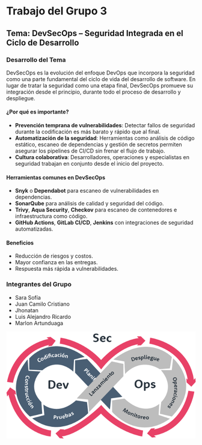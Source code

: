 # Trabajo del Grupo 3

## Tema: DevSecOps – Seguridad Integrada en el Ciclo de Desarrollo

### Desarrollo del Tema

DevSecOps es la evolución del enfoque DevOps que incorpora la seguridad como una parte fundamental del ciclo de vida del desarrollo de software. En lugar de tratar la seguridad como una etapa final, DevSecOps promueve su integración desde el principio, durante todo el proceso de desarrollo y despliegue.

#### ¿Por qué es importante?

- **Prevención temprana de vulnerabilidades**: Detectar fallos de seguridad durante la codificación es más barato y rápido que al final.
- **Automatización de la seguridad**: Herramientas como análisis de código estático, escaneo de dependencias y gestión de secretos permiten asegurar los pipelines de CI/CD sin frenar el flujo de trabajo.
- **Cultura colaborativa**: Desarrolladores, operaciones y especialistas en seguridad trabajan en conjunto desde el inicio del proyecto.

#### Herramientas comunes en DevSecOps

- **Snyk** o **Dependabot** para escaneo de vulnerabilidades en dependencias.
- **SonarQube** para análisis de calidad y seguridad del código.
- **Trivy**, **Aqua Security**, **Checkov** para escaneo de contenedores e infraestructura como código.
- **GitHub Actions**, **GitLab CI/CD**, **Jenkins** con integraciones de seguridad automatizadas.

#### Beneficios

- Reducción de riesgos y costos.
- Mayor confianza en las entregas.
- Respuesta más rápida a vulnerabilidades.

### Integrantes del Grupo

- Sara Sofía  
- Juan Camilo  Cristiano
- Jhonatan  
- Luis Alejandro Ricardo
- Marlon Artunduaga

![Diagrama DevSecOps](diagrama-devsecops.png.png)

